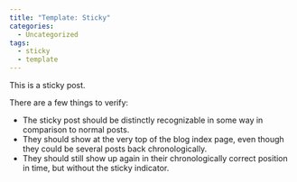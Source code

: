 ```yaml
---
title: "Template: Sticky"
categories:
  - Uncategorized
tags:
  - sticky
  - template
---
```


This is a sticky post.

There are a few things to verify:

  * The sticky post should be distinctly recognizable in some way in comparison to normal posts.
  * They should show at the very top of the blog index page, even though they could be several posts back chronologically.
  * They should still show up again in their chronologically correct position in time, but without the sticky indicator.